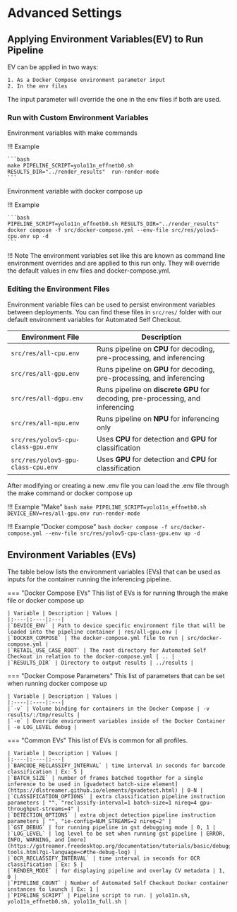 # Advanced Settings

## Applying Environment Variables(EV) to Run Pipeline

EV can be applied in two ways:

    1. As a Docker Compose environment parameter input 
    2. In the env files

The input parameter will override the one in the env files if both are used.

### Run with Custom Environment Variables

Environment variables with make commands

!!! Example

    ```bash
    make PIPELINE_SCRIPT=yolo11n_effnetb0.sh RESULTS_DIR="../render_results"  run-render-mode
    ```

Environment variable with docker compose up

!!! Example

    ```bash
    PIPELINE_SCRIPT=yolo11n_effnetb0.sh RESULTS_DIR="../render_results" docker compose -f src/docker-compose.yml --env-file src/res/yolov5-cpu.env up -d
    ```

!!! Note
        The environment variables set like this are known as command line environment overrides and are applied to this run only.
        They will override the default values in env files and docker-compose.yml.

### Editing the Environment Files

Environment variable files can be used to persist environment variables between deployments. You can find these files in `src/res/` folder with our default environment variables for Automated Self Checkout.

| Environment File                          | Description                                                             |
|-------------------------------------------|-------------------------------------------------------------------------|
| `src/res/all-cpu.env`                     | Runs pipeline on **CPU** for decoding, pre-processing, and inferencing |
| `src/res/all-gpu.env`                     | Runs pipeline on **GPU** for decoding, pre-processing, and inferencing |
| `src/res/all-dgpu.env`                    | Runs pipeline on **discrete GPU** for decoding, pre-processing, and inferencing |
| `src/res/all-npu.env`                     | Runs pipeline on **NPU** for inferencing only                          |
| `src/res/yolov5-cpu-class-gpu.env`        | Uses **CPU** for detection and **GPU** for classification              |
| `src/res/yolov5-gpu-class-cpu.env`        | Uses **GPU** for detection and **CPU** for classification              |


After modifying or creating a new .env file you can load the .env file through the make command or docker compose up

!!! Example  "Make"
    ```bash
    make PIPELINE_SCRIPT=yolo11n_effnetb0.sh DEVICE_ENV=res/all-gpu.env run-render-mode    
    ```

!!! Example "Docker compose"
    ```bash
    docker compose -f src/docker-compose.yml --env-file src/res/yolov5-cpu-class-gpu.env up -d
    ```

## Environment Variables (EVs)

The table below lists the environment variables (EVs) that can be used as inputs for the container running the inferencing pipeline.

=== "Docker Compose EVs"
    This list of EVs is for running through the make file or docker compose up

    | Variable | Description | Values |
    |:----|:----|:---|
    |`DEVICE_ENV` | Path to device specific environment file that will be loaded into the pipeline container | res/all-gpu.env |    
    |`DOCKER_COMPOSE` | The docker-compose.yml file to run | src/docker-compose.yml |
    |`RETAIL_USE_CASE_ROOT` | The root directory for Automated Self Checkout in relation to the docker-compose.yml | .. |
    |`RESULTS_DIR` | Directory to output results | ../results |

=== "Docker Compose Parameters"
    This list of parameters that can be set when running docker compose up

    | Variable | Description | Values |
    |:----|:----|:---|
    |`-v` | Volume binding for containers in the Docker Compose | -v results/:/tmp/results |
    |`-e` | Override environment variables inside of the Docker Container | -e LOG_LEVEL debug |

=== "Common EVs"
    This list of EVs is common for all profiles.

    | Variable | Description | Values |
    |:----|:----|:---|
    |`BARCODE_RECLASSIFY_INTERVAL` | time interval in seconds for barcode classification | Ex: 5 |
    |`BATCH_SIZE` | number of frames batched together for a single inference to be used in [gvadetect batch-size element](https://dlstreamer.github.io/elements/gvadetect.html) | 0-N |
    |`CLASSIFICATION_OPTIONS` | extra classification pipeline instruction parameters | "", "reclassify-interval=1 batch-size=1 nireq=4 gpu-throughput-streams=4" |
    |`DETECTION_OPTIONS` | extra object detection pipeline instruction parameters | "", "ie-config=NUM_STREAMS=2 nireq=2" |
    |`GST_DEBUG` | for running pipeline in gst debugging mode | 0, 1 |
    |`LOG_LEVEL` | log level to be set when running gst pipeline | ERROR, INFO, WARNING, and [more](https://gstreamer.freedesktop.org/documentation/tutorials/basic/debugging-tools.html?gi-language=c#the-debug-log) |
    |`OCR_RECLASSIFY_INTERVAL` | time interval in seconds for OCR classification | Ex: 5 |
    |`RENDER_MODE` | for displaying pipeline and overlay CV metadata | 1, 0 |
    |`PIPELINE_COUNT` | Number of Automated Self Checkout Docker container instances to launch | Ex: 1 |
    |`PIPELINE_SCRIPT` | Pipeline script to run. | yolo11n.sh, yolo11n_effnetb0.sh, yolo11n_full.sh |
